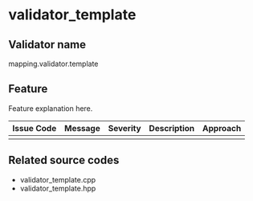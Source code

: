 # validator_template

## Validator name

mapping.validator.template

## Feature

Feature explanation here.

| Issue Code | Message | Severity | Description | Approach |
| ---------- | ------- | -------- | ----------- | -------- |
|            |         |          |             |          |

## Related source codes

- validator_template.cpp
- validator_template.hpp
